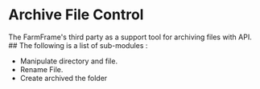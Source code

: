 # Archive File Control

The FarmFrame's third party as a support tool for archiving files with API. ##
The following is a list of sub-modules :
- Manipulate directory and file.
- Rename File.
- Create archived the folder